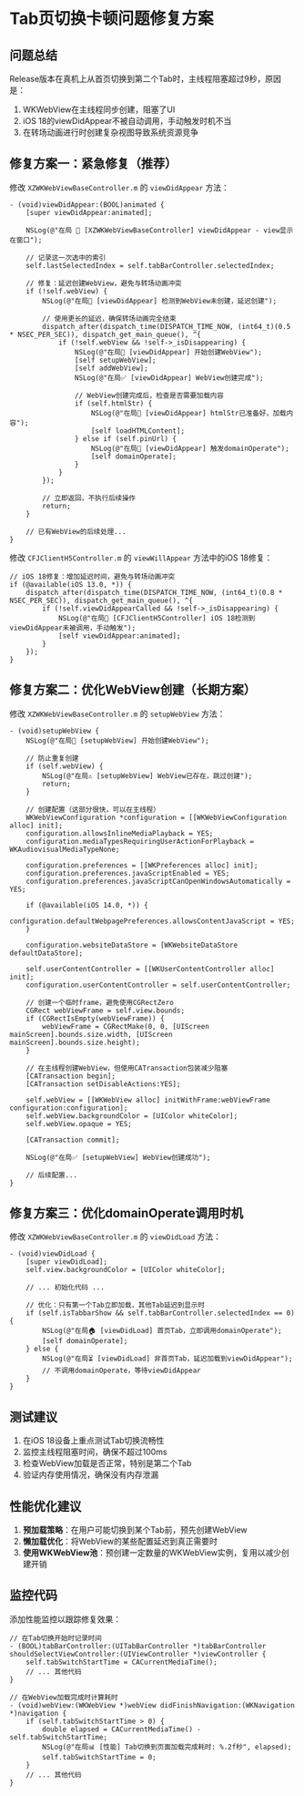 # Tab页切换卡顿问题修复方案

## 问题总结

Release版本在真机上从首页切换到第二个Tab时，主线程阻塞超过9秒，原因是：
1. WKWebView在主线程同步创建，阻塞了UI
2. iOS 18的viewDidAppear不被自动调用，手动触发时机不当
3. 在转场动画进行时创建复杂视图导致系统资源竞争

## 修复方案一：紧急修复（推荐）

修改 `XZWKWebViewBaseController.m` 的 `viewDidAppear` 方法：

```objc
- (void)viewDidAppear:(BOOL)animated {
    [super viewDidAppear:animated];
    
    NSLog(@"在局 🌟 [XZWKWebViewBaseController] viewDidAppear - view显示在窗口");
    
    // 记录这一次选中的索引
    self.lastSelectedIndex = self.tabBarController.selectedIndex;
    
    // 修复：延迟创建WebView，避免与转场动画冲突
    if (!self.webView) {
        NSLog(@"在局🔧 [viewDidAppear] 检测到WebView未创建，延迟创建");
        
        // 使用更长的延迟，确保转场动画完全结束
        dispatch_after(dispatch_time(DISPATCH_TIME_NOW, (int64_t)(0.5 * NSEC_PER_SEC)), dispatch_get_main_queue(), ^{
            if (!self.webView && !self->_isDisappearing) {
                NSLog(@"在局🔧 [viewDidAppear] 开始创建WebView");
                [self setupWebView];
                [self addWebView];
                NSLog(@"在局✅ [viewDidAppear] WebView创建完成");
                
                // WebView创建完成后，检查是否需要加载内容
                if (self.htmlStr) {
                    NSLog(@"在局📝 [viewDidAppear] htmlStr已准备好，加载内容");
                    [self loadHTMLContent];
                } else if (self.pinUrl) {
                    NSLog(@"在局📝 [viewDidAppear] 触发domainOperate");
                    [self domainOperate];
                }
            }
        });
        
        // 立即返回，不执行后续操作
        return;
    }
    
    // 已有WebView的后续处理...
}
```

修改 `CFJClientH5Controller.m` 的 `viewWillAppear` 方法中的iOS 18修复：

```objc
// iOS 18修复：增加延迟时间，避免与转场动画冲突
if (@available(iOS 13.0, *)) {
    dispatch_after(dispatch_time(DISPATCH_TIME_NOW, (int64_t)(0.8 * NSEC_PER_SEC)), dispatch_get_main_queue(), ^{
        if (!self.viewDidAppearCalled && !self->_isDisappearing) {
            NSLog(@"在局🚨 [CFJClientH5Controller] iOS 18检测到viewDidAppear未被调用，手动触发");
            [self viewDidAppear:animated];
        }
    });
}
```

## 修复方案二：优化WebView创建（长期方案）

修改 `XZWKWebViewBaseController.m` 的 `setupWebView` 方法：

```objc
- (void)setupWebView {
    NSLog(@"在局🔧 [setupWebView] 开始创建WebView");
    
    // 防止重复创建
    if (self.webView) {
        NSLog(@"在局⚠️ [setupWebView] WebView已存在，跳过创建");
        return;
    }
    
    // 创建配置（这部分很快，可以在主线程）
    WKWebViewConfiguration *configuration = [[WKWebViewConfiguration alloc] init];
    configuration.allowsInlineMediaPlayback = YES;
    configuration.mediaTypesRequiringUserActionForPlayback = WKAudiovisualMediaTypeNone;
    
    configuration.preferences = [[WKPreferences alloc] init];
    configuration.preferences.javaScriptEnabled = YES;
    configuration.preferences.javaScriptCanOpenWindowsAutomatically = YES;
    
    if (@available(iOS 14.0, *)) {
        configuration.defaultWebpagePreferences.allowsContentJavaScript = YES;
    }
    
    configuration.websiteDataStore = [WKWebsiteDataStore defaultDataStore];
    
    self.userContentController = [[WKUserContentController alloc] init];
    configuration.userContentController = self.userContentController;
    
    // 创建一个临时frame，避免使用CGRectZero
    CGRect webViewFrame = self.view.bounds;
    if (CGRectIsEmpty(webViewFrame)) {
        webViewFrame = CGRectMake(0, 0, [UIScreen mainScreen].bounds.size.width, [UIScreen mainScreen].bounds.size.height);
    }
    
    // 在主线程创建WebView，但使用CATransaction包装减少阻塞
    [CATransaction begin];
    [CATransaction setDisableActions:YES];
    
    self.webView = [[WKWebView alloc] initWithFrame:webViewFrame configuration:configuration];
    self.webView.backgroundColor = [UIColor whiteColor];
    self.webView.opaque = YES;
    
    [CATransaction commit];
    
    NSLog(@"在局✅ [setupWebView] WebView创建成功");
    
    // 后续配置...
}
```

## 修复方案三：优化domainOperate调用时机

修改 `XZWKWebViewBaseController.m` 的 `viewDidLoad` 方法：

```objc
- (void)viewDidLoad {
    [super viewDidLoad];
    self.view.backgroundColor = [UIColor whiteColor];
    
    // ... 初始化代码 ...
    
    // 优化：只有第一个Tab立即加载，其他Tab延迟到显示时
    if (self.isTabbarShow && self.tabBarController.selectedIndex == 0) {
        NSLog(@"在局🏠 [viewDidLoad] 首页Tab，立即调用domainOperate");
        [self domainOperate];
    } else {
        NSLog(@"在局⏳ [viewDidLoad] 非首页Tab，延迟加载到viewDidAppear");
        // 不调用domainOperate，等待viewDidAppear
    }
}
```

## 测试建议

1. 在iOS 18设备上重点测试Tab切换流畅性
2. 监控主线程阻塞时间，确保不超过100ms
3. 检查WebView加载是否正常，特别是第二个Tab
4. 验证内存使用情况，确保没有内存泄漏

## 性能优化建议

1. **预加载策略**：在用户可能切换到某个Tab前，预先创建WebView
2. **懒加载优化**：将WebView的某些配置延迟到真正需要时
3. **使用WKWebView池**：预创建一定数量的WKWebView实例，复用以减少创建开销

## 监控代码

添加性能监控以跟踪修复效果：

```objc
// 在Tab切换开始时记录时间
- (BOOL)tabBarController:(UITabBarController *)tabBarController shouldSelectViewController:(UIViewController *)viewController {
    self.tabSwitchStartTime = CACurrentMediaTime();
    // ... 其他代码
}

// 在WebView加载完成时计算耗时
- (void)webView:(WKWebView *)webView didFinishNavigation:(WKNavigation *)navigation {
    if (self.tabSwitchStartTime > 0) {
        double elapsed = CACurrentMediaTime() - self.tabSwitchStartTime;
        NSLog(@"在局📊 [性能] Tab切换到页面加载完成耗时: %.2f秒", elapsed);
        self.tabSwitchStartTime = 0;
    }
    // ... 其他代码
}
```
